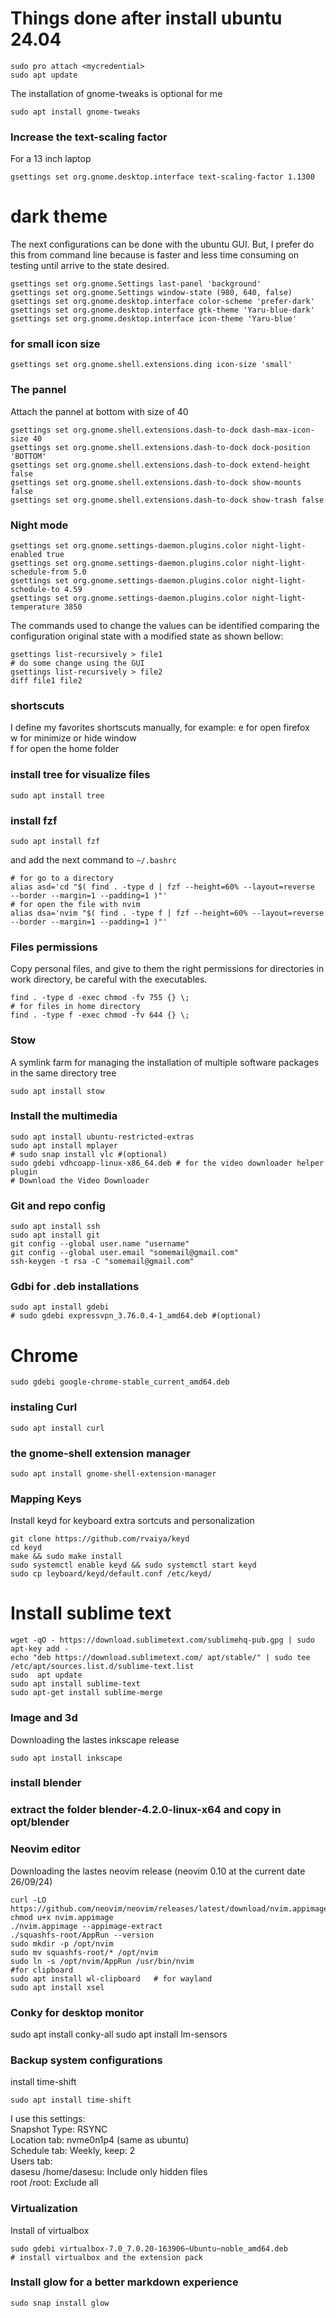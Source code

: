 # Things done after install ubuntu 24.04

```
sudo pro attach <mycredential>
sudo apt update
```

The installation of gnome-tweaks is optional for me
```
sudo apt install gnome-tweaks
```

### Increase the text-scaling factor
For a 13 inch laptop
```
gsettings set org.gnome.desktop.interface text-scaling-factor 1.1300
```

# dark theme
The next configurations can be done with the ubuntu GUI. But, I prefer do this from
command line because is faster and less  time consuming on testing until arrive
to the state desired.
```
gsettings set org.gnome.Settings last-panel 'background'
gsettings set org.gnome.Settings window-state (980, 640, false)
gsettings set org.gnome.desktop.interface color-scheme 'prefer-dark'
gsettings set org.gnome.desktop.interface gtk-theme 'Yaru-blue-dark'
gsettings set org.gnome.desktop.interface icon-theme 'Yaru-blue'
```

### for small icon size
```
gsettings set org.gnome.shell.extensions.ding icon-size 'small'
```

### The pannel
Attach the pannel at bottom with size of 40
```
gsettings set org.gnome.shell.extensions.dash-to-dock dash-max-icon-size 40
gsettings set org.gnome.shell.extensions.dash-to-dock dock-position 'BOTTOM'
gsettings set org.gnome.shell.extensions.dash-to-dock extend-height false
gsettings set org.gnome.shell.extensions.dash-to-dock show-mounts false
gsettings set org.gnome.shell.extensions.dash-to-dock show-trash false
```

### Night mode
```
gsettings set org.gnome.settings-daemon.plugins.color night-light-enabled true
gsettings set org.gnome.settings-daemon.plugins.color night-light-schedule-from 5.0
gsettings set org.gnome.settings-daemon.plugins.color night-light-schedule-to 4.59
gsettings set org.gnome.settings-daemon.plugins.color night-light-temperature 3850
```

The commands used to change the values can be identified comparing the
configuration original state with a modified state as shown bellow:
```
gsettings list-recursively > file1
# do some change using the GUI
gsettings list-recursively > file2
diff file1 file2
```

### shortscuts
I define my favorites shortscuts manually, for example:
<alt>e for open firefox  
<alt>w for minimize or hide window  
<ctrl><alt>f for open the home folder  

### install tree for visualize files
```
sudo apt install tree
```
### install fzf
```
sudo apt install fzf
```

and add the next command to `~/.bashrc`
```
# for go to a directory
alias asd='cd "$( find . -type d | fzf --height=60% --layout=reverse  --border --margin=1 --padding=1 )"'
# for open the file with nvim
alias dsa='nvim "$( find . -type f | fzf --height=60% --layout=reverse  --border --margin=1 --padding=1 )"'
```


### Files permissions
Copy personal files, and give to them the right permissions for directories in
work directory, be careful with the executables.
```
find . -type d -exec chmod -fv 755 {} \;
# for files in home directory
find . -type f -exec chmod -fv 644 {} \;
```

### Stow
A symlink farm for managing the installation of multiple software packages in
the same directory tree
```
sudo apt install stow
```

### Install the multimedia
```
sudo apt install ubuntu-restricted-extras
sudo apt install mplayer 
# sudo snap install vlc #(optional)
sudo gdebi vdhcoapp-linux-x86_64.deb # for the video downloader helper plugin
# Download the Video Downloader
```

### Git and repo config
```
sudo apt install ssh
sudo apt install git
git config --global user.name "username"
git config --global user.email "somemail@gmail.com"
ssh-keygen -t rsa -C "somemail@gmail.com"
```

### Gdbi for .deb installations
```
sudo apt install gdebi
# sudo gdebi expressvpn_3.76.0.4-1_amd64.deb #(optional)
```

# Chrome
```
sudo gdebi google-chrome-stable_current_amd64.deb
```


### instaling Curl
```
sudo apt install curl
```

### the gnome-shell extension manager 
```
sudo apt install gnome-shell-extension-manager
```

### Mapping Keys
Install keyd for keyboard extra sortcuts and personalization
```
git clone https://github.com/rvaiya/keyd
cd keyd
make && sudo make install
sudo systemctl enable keyd && sudo systemctl start keyd
sudo cp leyboard/keyd/default.conf /etc/keyd/
```

# Install sublime text
```
wget -qO - https://download.sublimetext.com/sublimehq-pub.gpg | sudo apt-key add -
echo "deb https://download.sublimetext.com/ apt/stable/" | sudo tee /etc/apt/sources.list.d/sublime-text.list
sudo  apt update
sudo apt install sublime-text
sudo apt-get install sublime-merge
```

### Image and 3d 
Downloading the lastes inkscape release
```
sudo apt install inkscape
```

### install blender
### extract the folder blender-4.2.0-linux-x64 and copy in opt/blender

### Neovim editor
Downloading the lastes neovim release (neovim 0.10 at the current date 26/09/24)
```
curl -LO https://github.com/neovim/neovim/releases/latest/download/nvim.appimage
chmod u+x nvim.appimage
./nvim.appimage --appimage-extract
./squashfs-root/AppRun --version
sudo mkdir -p /opt/nvim
sudo mv squashfs-root/* /opt/nvim
sudo ln -s /opt/nvim/AppRun /usr/bin/nvim
#for clipboard
sudo apt install wl-clipboard   # for wayland
sudo apt install xsel
```

### Conky for desktop monitor
sudo apt install conky-all
sudo apt install lm-sensors


### Backup system configurations
install time-shift
```
sudo apt install time-shift
```
I use this settings:  
Snapshot Type: RSYNC  
Location tab: nvme0n1p4 (same as ubuntu)  
Schedule tab: Weekly, keep: 2  
Users tab:  
dasesu /home/dasesu: Include only hidden files  
root /root: Exclude all  

### Virtualization
Install of virtualbox
```
sudo gdebi virtualbox-7.0_7.0.20-163906~Ubuntu~noble_amd64.deb
# install virtualbox and the extension pack
```

### Install glow for a better markdown experience

```
sudo snap install glow
```

